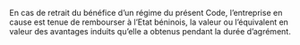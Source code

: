 En cas de retrait du bénéfice d’un régime du présent Code, l’entreprise en cause est tenue de rembourser à l’Etat béninois, la valeur ou l’équivalent en valeur des avantages induits qu’elle a obtenus pendant la durée d’agrément.